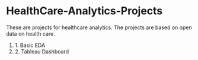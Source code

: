 # HealthCare-Analytics-Projects
These are projects for healthcare analytics. The projects are based on open data on health care.

<ol>
  <li src="https://github.com/adityakumaar/HealthCare-Analytics-Projects/tree/main/Health%20Care%20Analytics%20-Basic%20EDA%20and%20Visualization" >1. Basic EDA </li>
  <li src="https://github.com/adityakumaar/HealthCare-Analytics-Projects/tree/main/Tableau%20Dashboard%20of%20Covid%2019%20in%20India" >2. Tableau Dashboard </li>
</ol>

